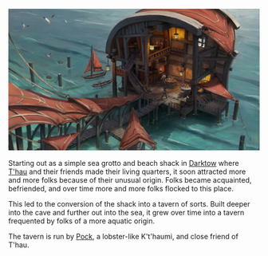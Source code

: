 ![muddy-hut.jpg](../../0.%20Assets/Locations/muddy-hut.jpg)

Starting out as a simple sea grotto and beach shack in [Darktow](Darktow.md) where [T'hau](../../1.%20People/The%20party/T'hau.md) and their friends made their living quarters, it soon attracted more and more folks because of their unusual origin. Folks became acquainted, befriended, and over time more and more folks flocked to this place.

This led to the conversion of the shack into a tavern of sorts. Built deeper into the cave and further out into the sea, it grew over time into a tavern frequented by folks of a more aquatic origin.

The tavern is run by [Pock](../../1.%20People/Darktow/Lg'hun%20'Pock'.md), a lobster-like K't'haumi, and close friend of T'hau.
